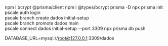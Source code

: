 npm i bcrypt @prisma/client
npm i @types/bcrypt prisma -D
npx prisma init  
pscale auth login  
pscale branch create dados initial-setup  
pscale branch promote dados main  
pscale connect dados initial-setup --port 3309
npx prisma db push

DATABASE_URL=mysql://root@127.0.0.1:3309/dados
